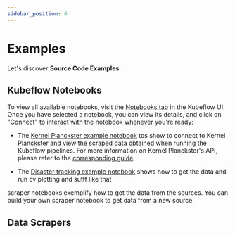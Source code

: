 ```yaml
---
sidebar_position: 6
---
```


# Examples

Let's discover **Source Code Examples**.

## Kubeflow Notebooks

To view all available notebooks, visit the [Notebooks tab](https://kubeflow.devmaany.com/_/jupyter/?ns=planckster-example) in the Kubeflow UI. 
Once you have selected a notebook, you can view its details, and click on "Connect" to interact with the notebook whenever you're ready:

- The [Kernel Planckster example notebook](https://kubeflow.devmaany.com/jupyter/notebook/details/planckster-example/example-kernel-planckster) tos show to connect to Kernel Planckster and view the scraped data obtained when running the Kubeflow pipelines. For more information on Kernel Planckster's API, please refer to the [corresponding guide](./guides/kernel/kernel-planckster-api-walkthrough/index.md)

- The [Disaster tracking example notebook](https://kubeflow.devmaany.com/_/jupyter/notebook/details/planckster-example/sda-disaster-tracking-demos?ns=planckster-example) shows how to get the data and run cv plotting and sutff like that

scraper notebooks exemplify how to get the data from the sources. You can build your own scraper notebook to get data from a new source.


## Data Scrapers


